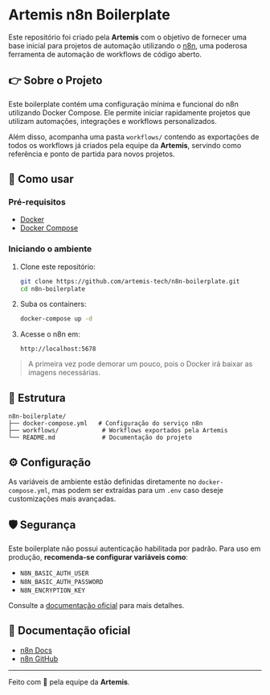 # Artemis n8n Boilerplate

Este repositório foi criado pela **Artemis** com o objetivo de fornecer uma base inicial para projetos de automação utilizando o [n8n](https://n8n.io/), uma poderosa ferramenta de automação de workflows de código aberto.

## 👉 Sobre o Projeto

Este boilerplate contém uma configuração mínima e funcional do n8n utilizando Docker Compose. Ele permite iniciar rapidamente projetos que utilizam automações, integrações e workflows personalizados.

Além disso, acompanha uma pasta `workflows/` contendo as exportações de todos os workflows já criados pela equipe da **Artemis**, servindo como referência e ponto de partida para novos projetos.

## 🚀 Como usar

### Pré-requisitos

* [Docker](https://www.docker.com/)
* [Docker Compose](https://docs.docker.com/compose/)

### Iniciando o ambiente

1. Clone este repositório:

   ```bash
   git clone https://github.com/artemis-tech/n8n-boilerplate.git
   cd n8n-boilerplate
   ```

2. Suba os containers:

   ```bash
   docker-compose up -d
   ```

3. Acesse o n8n em:

   ```
   http://localhost:5678
   ```

> A primeira vez pode demorar um pouco, pois o Docker irá baixar as imagens necessárias.

## 📂 Estrutura

```
n8n-boilerplate/
├── docker-compose.yml   # Configuração do serviço n8n
├── workflows/            # Workflows exportados pela Artemis
└── README.md             # Documentação do projeto
```

## ⚙️ Configuração

As variáveis de ambiente estão definidas diretamente no `docker-compose.yml`, mas podem ser extraídas para um `.env` caso deseje customizações mais avançadas.

## 🛡️ Segurança

Este boilerplate não possui autenticação habilitada por padrão. Para uso em produção, **recomenda-se configurar variáveis como**:

* `N8N_BASIC_AUTH_USER`
* `N8N_BASIC_AUTH_PASSWORD`
* `N8N_ENCRYPTION_KEY`

Consulte a [documentação oficial](https://docs.n8n.io/hosting/docker/) para mais detalhes.

## 📘 Documentação oficial

* [n8n Docs](https://docs.n8n.io/)
* [n8n GitHub](https://github.com/n8n-io/n8n)

---

Feito com 💙 pela equipe da **Artemis**.
